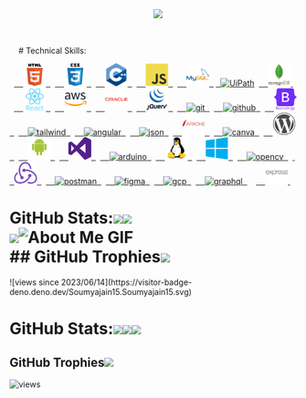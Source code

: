<!--**Soumyajain-15/Soumyajain-15** is a _special_ repository because its `README.md` (this file) appears on your GitHub profile.
Here are some ideas to get you started:
- I’m currently working on ...- I’m currently learning ...- I’m looking to collaborate on ...- I’m looking for help with ...- Ask me about ...- How to reach me: ...- Pronouns: ...- Fun fact: ...--><p align="center"><!--   <a href="https://github.com/DenverCoder1/readme-typing-svg"> -->    <img src="https://readme-typing-svg.herokuapp.com?color=E22FE4&width=380&height=28&lines=Hi +I'm+Soumya+jain..;Ex+Intern+at+Infosys;Open-Source+Enthusiast..;Learning+In+Public..;Empowering+Others;Nice+To+Meet+You+....&center=true"></a></p>    
    # Technical Skills: <p align="left">  <a href="https://www.w3schools.com/html/" target="_blank" rel="noreferrer">    <img src="https://raw.githubusercontent.com/devicons/devicon/master/icons/html5/html5-original-wordmark.svg" alt="html5" width="40" height="40"/>  </a>  <a href="https://www.w3schools.com/css/" target="_blank" rel="noreferrer">    <img src="https://raw.githubusercontent.com/devicons/devicon/master/icons/css3/css3-original-wordmark.svg" alt="css3" width="40" height="40"/>  </a>  <a href="https://www.w3schools.com/cpp/" target="_blank" rel="noreferrer">    <img src="https://raw.githubusercontent.com/devicons/devicon/master/icons/cplusplus/cplusplus-original.svg" alt="cplusplus" width="40" height="40"/>  </a>  <a href="https://developer.mozilla.org/en-US/docs/Web/JavaScript" target="_blank" rel="noreferrer">    <img src="https://raw.githubusercontent.com/devicons/devicon/master/icons/javascript/javascript-original.svg" alt="javascript" width="40" height="40"/>  </a>  <a href="https://www.mysql.com/" target="_blank" rel="noreferrer">    <img src="https://raw.githubusercontent.com/devicons/devicon/master/icons/mysql/mysql-original-wordmark.svg" alt="mysql" width="40" height="40"/>  </a> <a href="https://www.uipath.com/" target="_blank" rel="noreferrer">  <img src="https://www.cdnlogo.com/logos/u/15/uipath.svg" alt="UiPath" width="40" height="40"/></a>  <a href="https://www.mongodb.com/" target="_blank" rel="noreferrer">    <img src="https://raw.githubusercontent.com/devicons/devicon/master/icons/mongodb/mongodb-original-wordmark.svg" alt="mongodb" width="40" height="40"/>  </a>  <a href="https://reactjs.org/" target="_blank" rel="noreferrer">    <img src="https://raw.githubusercontent.com/devicons/devicon/master/icons/react/react-original-wordmark.svg" alt="react" width="40" height="40"/>  </a>  <a href="https://aws.amazon.com" target="_blank" rel="noreferrer">    <img src="https://raw.githubusercontent.com/devicons/devicon/master/icons/amazonwebservices/amazonwebservices-original-wordmark.svg" alt="aws" width="40" height="40"/>  </a>  <a href="https://www.oracle.com" target="_blank" rel="noreferrer">    <img src="https://raw.githubusercontent.com/devicons/devicon/master/icons/oracle/oracle-original.svg" alt="oracle" width="40" height="40"/>  </a>  <a href="https://jquery.com/" target="_blank" rel="noreferrer">    <img src="https://raw.githubusercontent.com/devicons/devicon/master/icons/jquery/jquery-original-wordmark.svg" alt="jquery" width="40" height="40"/>  </a>  <a href="https://git-scm.com/" target="_blank" rel="noreferrer">    <img src="https://www.vectorlogo.zone/logos/git-scm/git-scm-icon.svg" alt="git" width="40" height="40"/>  </a>  <a href="https://www.github.com" target="_blank" rel="noreferrer">    <img src="https://www.vectorlogo.zone/logos/github/github-icon.svg" alt="github" width="40" height="40"/>  </a>  <a href="https://getbootstrap.com" target="_blank" rel="noreferrer">    <img src="https://raw.githubusercontent.com/devicons/devicon/master/icons/bootstrap/bootstrap-plain-wordmark.svg" alt="bootstrap" width="40" height="40"/>  </a>  <a href="https://tailwindcss.com/" target="_blank" rel="noreferrer">    <img src="https://www.vectorlogo.zone/logos/tailwindcss/tailwindcss-icon.svg" alt="tailwind" width="40" height="40"/>  </a>  <a href="https://angular.io/" target="_blank" rel="noreferrer">    <img src="https://angular.io/assets/images/logos/angular/angular.svg" alt="angular" width="40" height="40"/>  </a>  <a href="https://www.json.org/" target="_blank" rel="noreferrer">    <img src="https://www.vectorlogo.zone/logos/json/json-icon.svg" alt="json" width="40" height="40"/>  </a>  <a href="https://httpd.apache.org/" target="_blank" rel="noreferrer">    <img src="https://raw.githubusercontent.com/devicons/devicon/master/icons/apache/apache-original-wordmark.svg" alt="apache" width="40" height="40"/>  </a>  <a href="https://www.canva.com/" target="_blank" rel="noreferrer">    <img src="https://www.vectorlogo.zone/logos/canva/canva-icon.svg" alt="canva" width="40" height="40"/>  </a>  <a href="https://wordpress.com/" target="_blank" rel="noreferrer">    <img src="https://raw.githubusercontent.com/devicons/devicon/master/icons/wordpress/wordpress-plain.svg" alt="wordpress" width="40" height="40"/>  </a>  <a href="https://developer.android.com" target="_blank" rel="noreferrer">    <img src="https://raw.githubusercontent.com/devicons/devicon/master/icons/android/android-original-wordmark.svg" alt="developerandroid" width="40" height="40"/>  </a>  <a href="https://code.visualstudio.com/" target="_blank" rel="noreferrer">    <img src="https://raw.githubusercontent.com/devicons/devicon/master/icons/visualstudio/visualstudio-plain.svg" alt="vscode" width="40" height="40"/>  </a>  <a href="https://www.arduino.cc/" target="_blank" rel="noreferrer">    <img src="https://cdn.worldvectorlogo.com/logos/arduino-1.svg" alt="arduino" width="40" height="40"/>  </a>  <a href="https://www.linux.org/" target="_blank" rel="noreferrer">    <img src="https://raw.githubusercontent.com/devicons/devicon/master/icons/linux/linux-original.svg" alt="linux" width="40" height="40"/>  </a>  <a href="https://www.microsoft.com/en-us/windows" target="_blank" rel="noreferrer">    <img src="https://raw.githubusercontent.com/devicons/devicon/master/icons/windows8/windows8-original.svg" alt="windows" width="40" height="40"/>  </a>  <a href="https://opencv.org/" target="_blank" rel="noreferrer">    <img src="https://www.vectorlogo.zone/logos/opencv/opencv-icon.svg" alt="opencv" width="40" height="40"/>  </a>  <a href="https://redux.js.org" target="_blank" rel="noreferrer">    <img src="https://raw.githubusercontent.com/devicons/devicon/master/icons/redux/redux-original.svg" alt="redux" width="40" height="40"/>  </a>  <a href="https://www.getpostman.com/" target="_blank" rel="noreferrer">    <img src="https://www.vectorlogo.zone/logos/getpostman/getpostman-icon.svg" alt="postman" width="40" height="40"/>  </a>  <a href="https://www.figma.com/" target="_blank" rel="noreferrer">    <img src="https://www.vectorlogo.zone/logos/figma/figma-icon.svg" alt="figma" width="40" height="40"/>  </a>  <a href="https://cloud.google.com" target="_blank" rel="noreferrer">    <img src="https://www.vectorlogo.zone/logos/google_cloud/google_cloud-icon.svg" alt="gcp" width="40" height="40"/>  </a>  <a href="https://graphql.org" target="_blank" rel="noreferrer">    <img src="https://www.vectorlogo.zone/logos/graphql/graphql-icon.svg" alt="graphql" width="40" height="40"/>  </a>    <a href="https://expressjs.com/" target="_blank" rel="noreferrer">    <img src="https://raw.githubusercontent.com/devicons/devicon/master/icons/express/express-original-wordmark.svg" alt="express" width="40" height="40"/>  </a></p>
# GitHub Stats:![](https://github-readme-stats.vercel.app/api/top-langs/?username=Soumyajain-15&theme=radical&border=false&include_all_commits=true&count_private=true&layout=compact)![](https://github-readme-stats.vercel.app/api?username=Soumyajain-15&theme=radical&_border=false&include_all_commits=true&count_private=true)<br/>![](https://github-readme-streak-stats.herokuapp.com/?user=Soumyajain-15&theme=radical&hide_border=false)<img src="https://github.com/7oSkaaa/7oSkaaa/blob/main/Images/about_me.gif?raw=true" alt="About Me GIF" width="180px"><br/>## GitHub Trophies![](https://github-profile-trophy.vercel.app/?username=Soumyajain15&theme=radical&no-frame=false&no-bg=true&margin-w=4)<!--START_SECTION:waka-->
<!--END_SECTION:waka-->![views since 2023/06/14](https://visitor-badge-deno.deno.dev/Soumyajain15.Soumyajain15.svg)
# GitHub Stats:![](https://github-readme-stats.vercel.app/api/top-langs/?username=Soumyajain-15&theme=radical&include_all_commits=true&count_private=true&layout=compact&cache_seconds=86400)![](https://github-readme-stats.vercel.app/api?username=Soumyajain-15&theme=radical&include_all_commits=true&count_private=true&cache_seconds=86400)![](https://github-readme-streak-stats.herokuapp.com/?user=Soumyajain-15&theme=radical&hide_border=false&cache_seconds=86400)
## GitHub Trophies![](https://github-profile-trophy.vercel.app/?username=Soumyajain-15&theme=radical&no-frame=false&no-bg=true&margin-w=4)
![views](https://img.shields.io/badge/Views-∞-brightgreen)

